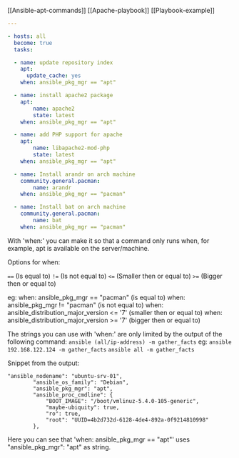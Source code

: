 [[Ansible-apt-commands]]
[[Apache-playbook]]
[[Playbook-example]]
```yaml
---

- hosts: all
  become: true
  tasks:

  - name: update repository index
    apt:
      update_cache: yes
    when: ansible_pkg_mgr == "apt"

  - name: install apache2 package
    apt:
        name: apache2
        state: latest
    when: ansible_pkg_mgr == "apt"

  - name: add PHP support for apache
    apt:
        name: libapache2-mod-php
        state: latest
    when: ansible_pkg_mgr == "apt"

  - name: Install arandr on arch machine
    community.general.pacman:
        name: arandr
    when: ansible_pkg_mgr == "pacman"

  - name: Install bat on arch machine
    community.general.pacman:
        name: bat
    when: ansible_pkg_mgr == "pacman"
```

With 'when:' you can make it so that a command only runs when, for example, apt is available on the server/machine.

Options for when:

`==` (Is equal to)
`!=` (Is not equal to)
`<=` (Smaller then or equal to)
`>=` (Bigger  then or equal to)

eg: 
when: ansible_pkg_mgr == "pacman" (is equal to)
when: ansible_pkg_mgr != "pacman" (is not equal to)
when: ansible_distribution_major_version <= '7' (smaller then or equal to)
when: ansible_distribution_major_version >= '7' (bigger then or equal to)

The strings you can use with 'when:' are only limited by the output of the following command:
`ansible (all/ip-address) -m gather_facts` 
eg: `ansible 192.168.122.124 -m gather_facts`
      `ansible all -m gather_facts`

Snippet from the output:
```
"ansible_nodename": "ubuntu-srv-01",
        "ansible_os_family": "Debian",
        "ansible_pkg_mgr": "apt",
        "ansible_proc_cmdline": {
            "BOOT_IMAGE": "/boot/vmlinuz-5.4.0-105-generic",
            "maybe-ubiquity": true,
            "ro": true,
            "root": "UUID=4b2d732d-6128-4de4-892a-0f9214810998"
        },
```
Here you can see that 'when: ansible_pkg_mgr == "apt"' uses "ansible_pkg_mgr": "apt" as string.